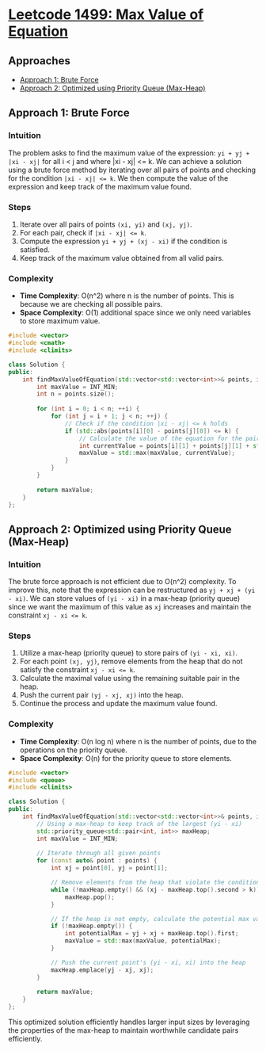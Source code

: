 # [Leetcode 1499: Max Value of Equation](https://leetcode.com/problems/max-value-of-equation/)

## Approaches
- [Approach 1: Brute Force](#approach-1-brute-force)
- [Approach 2: Optimized using Priority Queue (Max-Heap)](#approach-2-optimized-using-priority-queue-max-heap)

## Approach 1: Brute Force

### Intuition
The problem asks to find the maximum value of the expression: `yi + yj + |xi - xj|` for all i < j and where |xi - xj| <= k. We can achieve a solution using a brute force method by iterating over all pairs of points and checking for the condition `|xi - xj| <= k`. We then compute the value of the expression and keep track of the maximum value found.

### Steps
1. Iterate over all pairs of points `(xi, yi)` and `(xj, yj)`.
2. For each pair, check if `|xi - xj| <= k`.
3. Compute the expression `yi + yj + (xj - xi)` if the condition is satisfied.
4. Keep track of the maximum value obtained from all valid pairs.

### Complexity
- **Time Complexity**: O(n^2) where n is the number of points. This is because we are checking all possible pairs.
- **Space Complexity**: O(1) additional space since we only need variables to store maximum value.

```cpp
#include <vector>
#include <cmath>
#include <climits>

class Solution {
public:
    int findMaxValueOfEquation(std::vector<std::vector<int>>& points, int k) {
        int maxValue = INT_MIN;
        int n = points.size();
        
        for (int i = 0; i < n; ++i) {
            for (int j = i + 1; j < n; ++j) {
                // Check if the condition |xi - xj| <= k holds
                if (std::abs(points[i][0] - points[j][0]) <= k) {
                    // Calculate the value of the equation for the pair
                    int currentValue = points[i][1] + points[j][1] + std::abs(points[j][0] - points[i][0]);
                    maxValue = std::max(maxValue, currentValue);
                }
            }
        }
        
        return maxValue;
    }
};
```

## Approach 2: Optimized using Priority Queue (Max-Heap)

### Intuition
The brute force approach is not efficient due to O(n^2) complexity. To improve this, note that the expression can be restructured as `yj + xj + (yi - xi)`. We can store values of `(yi - xi)` in a max-heap (priority queue) since we want the maximum of this value as `xj` increases and maintain the constraint `xj - xi <= k`.

### Steps
1. Utilize a max-heap (priority queue) to store pairs of `(yi - xi, xi)`.
2. For each point `(xj, yj)`, remove elements from the heap that do not satisfy the constraint `xj - xi <= k`.
3. Calculate the maximal value using the remaining suitable pair in the heap.
4. Push the current pair `(yj - xj, xj)` into the heap.
5. Continue the process and update the maximum value found.

### Complexity
- **Time Complexity**: O(n log n) where n is the number of points, due to the operations on the priority queue.
- **Space Complexity**: O(n) for the priority queue to store elements.

```cpp
#include <vector>
#include <queue>
#include <climits>

class Solution {
public:
    int findMaxValueOfEquation(std::vector<std::vector<int>>& points, int k) {
        // Using a max-heap to keep track of the largest (yi - xi)
        std::priority_queue<std::pair<int, int>> maxHeap;
        int maxValue = INT_MIN;
        
        // Iterate through all given points
        for (const auto& point : points) {
            int xj = point[0], yj = point[1];

            // Remove elements from the heap that violate the condition xj - xi <= k
            while (!maxHeap.empty() && (xj - maxHeap.top().second > k)) {
                maxHeap.pop();
            }

            // If the heap is not empty, calculate the potential max value
            if (!maxHeap.empty()) {
                int potentialMax = yj + xj + maxHeap.top().first;
                maxValue = std::max(maxValue, potentialMax);
            }

            // Push the current point's (yi - xi, xi) into the heap
            maxHeap.emplace(yj - xj, xj);
        }
        
        return maxValue;
    }
};
```

This optimized solution efficiently handles larger input sizes by leveraging the properties of the max-heap to maintain worthwhile candidate pairs efficiently.

